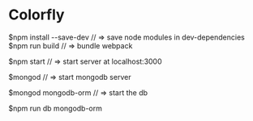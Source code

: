 # Colorfly


$npm install --save-dev // => save node modules in dev-dependencies
$npm run build // => bundle webpack

$npm start  // => start server at localhost:3000

$mongod // => start mongodb server

$mongod mongodb-orm // => start the db 

$npm run db mongodb-orm
